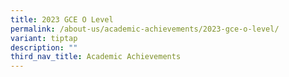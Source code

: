 ```yaml
---
title: 2023 GCE O Level
permalink: /about-us/academic-achievements/2023-gce-o-level/
variant: tiptap
description: ""
third_nav_title: Academic Achievements
---
```

